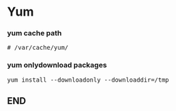 # Yum 

### yum cache path
<pre>
# /var/cache/yum/
</pre>

### yum onlydownload packages

<pre>
yum install --downloadonly --downloaddir=/tmp <packages>
</pre></pre>

## END